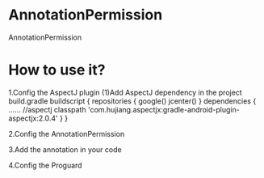 # AnnotationPermission
AnnotationPermission

# How to use it?
1.Config the AspectJ plugin
(1)Add AspectJ dependency in the project build.gradle
    buildscript {
        repositories {
            google()
            jcenter()
        }
        dependencies {
            ......
            //aspectj
            classpath 'com.hujiang.aspectjx:gradle-android-plugin-aspectjx:2.0.4'
        }
    }

2.Config the AnnotationPermission

3.Add the annotation in your code

4.Config the Proguard
